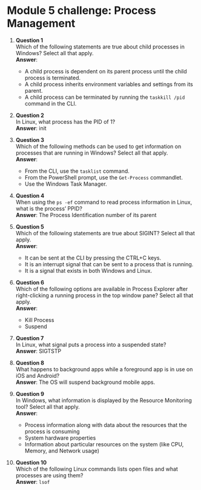 # Module 5 challenge: Process Management


1. **Question 1**  
   Which of the following statements are true about child processes in Windows? Select all that apply.  
   **Answer**:  
   - A child process is dependent on its parent process until the child process is terminated.  
   - A child process inherits environment variables and settings from its parent.  
   - A child process can be terminated by running the `taskkill /pid` command in the CLI.  

2. **Question 2**  
   In Linux, what process has the PID of 1?  
   **Answer**: init  

3. **Question 3**  
   Which of the following methods can be used to get information on processes that are running in Windows? Select all that apply.  
   **Answer**:  
   - From the CLI, use the `tasklist` command.  
   - From the PowerShell prompt, use the `Get-Process` commandlet.  
   - Use the Windows Task Manager.  

4. **Question 4**  
   When using the `ps -ef` command to read process information in Linux, what is the process’ PPID?  
   **Answer**: The Process Identification number of its parent  

5. **Question 5**  
   Which of the following statements are true about SIGINT? Select all that apply.  
   **Answer**:  
   - It can be sent at the CLI by pressing the CTRL+C keys.  
   - It is an interrupt signal that can be sent to a process that is running.  
   - It is a signal that exists in both Windows and Linux.  

6. **Question 6**  
   Which of the following options are available in Process Explorer after right-clicking a running process in the top window pane? Select all that apply.  
   **Answer**:  
   - Kill Process  
   - Suspend  

7. **Question 7**  
   In Linux, what signal puts a process into a suspended state?  
   **Answer**: SIGTSTP  

8. **Question 8**  
   What happens to background apps while a foreground app is in use on iOS and Android?  
   **Answer**: The OS will suspend background mobile apps.  

9. **Question 9**  
   In Windows, what information is displayed by the Resource Monitoring tool? Select all that apply.  
   **Answer**:  
   - Process information along with data about the resources that the process is consuming  
   - System hardware properties  
   - Information about particular resources on the system (like CPU, Memory, and Network usage)  

10. **Question 10**  
    Which of the following Linux commands lists open files and what processes are using them?  
    **Answer**: `lsof`
